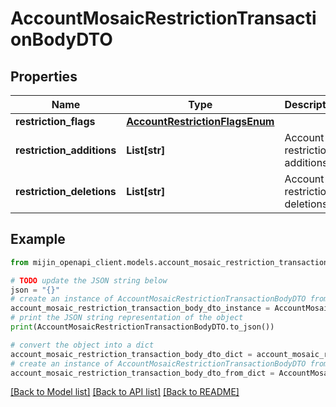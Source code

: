 # AccountMosaicRestrictionTransactionBodyDTO


## Properties

Name | Type | Description | Notes
------------ | ------------- | ------------- | -------------
**restriction_flags** | [**AccountRestrictionFlagsEnum**](AccountRestrictionFlagsEnum.md) |  | 
**restriction_additions** | **List[str]** | Account restriction additions. | 
**restriction_deletions** | **List[str]** | Account restriction deletions. | 

## Example

```python
from mijin_openapi_client.models.account_mosaic_restriction_transaction_body_dto import AccountMosaicRestrictionTransactionBodyDTO

# TODO update the JSON string below
json = "{}"
# create an instance of AccountMosaicRestrictionTransactionBodyDTO from a JSON string
account_mosaic_restriction_transaction_body_dto_instance = AccountMosaicRestrictionTransactionBodyDTO.from_json(json)
# print the JSON string representation of the object
print(AccountMosaicRestrictionTransactionBodyDTO.to_json())

# convert the object into a dict
account_mosaic_restriction_transaction_body_dto_dict = account_mosaic_restriction_transaction_body_dto_instance.to_dict()
# create an instance of AccountMosaicRestrictionTransactionBodyDTO from a dict
account_mosaic_restriction_transaction_body_dto_from_dict = AccountMosaicRestrictionTransactionBodyDTO.from_dict(account_mosaic_restriction_transaction_body_dto_dict)
```
[[Back to Model list]](../README.md#documentation-for-models) [[Back to API list]](../README.md#documentation-for-api-endpoints) [[Back to README]](../README.md)


